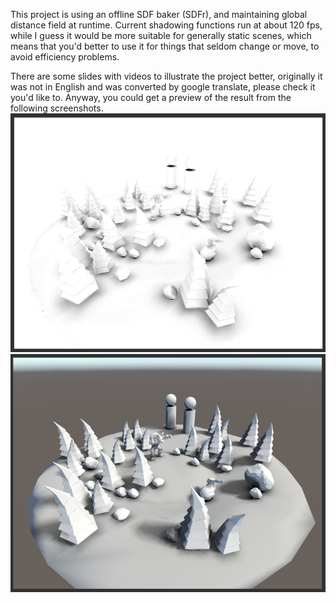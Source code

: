 This project is using an offline SDF baker (SDFr), and maintaining global distance field at runtime.
Current shadowing functions run at about 120 fps, while I guess it would be more suitable for generally static scenes, which means that you'd better to use it for things that seldom change or move, to avoid efficiency problems. 

There are some slides with videos to illustrate the project better, originally it was not in English and was converted by google translate, please check it you'd like to. Anyway, you could get a preview of the result from the following screenshots.
![screenshot preview](screencaps/screenshot.png)
![screenshot](screencaps/screenshot2.png)